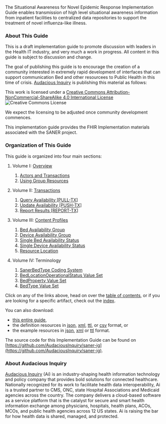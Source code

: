 
The Situational Awareness for Novel Epidemic Response Implementation Guide enables transmission
of high level situational awareness information from inpatient facilities to centralized data repositories
to support the treatment of novel influenza-like illness.
    



### About This Guide
This is a draft implementation guide to promote discussion with leaders in the Health
IT industry, and very much a work in progress.  All content in this guide is subject
to discussion and change.

The goal of publishing this guide is to encourage the creation of a community interested
in extremely rapid development of interfaces that can support communication Bed and other
resourcees to Public Health in this time of crisis.  [Audacious Inquiry](https://ainq.com) is publishing this
material as follows:

This work is licensed under a [Creative Commons Attribution-NonCommercial-ShareAlike 4.0 International License](http://creativecommons.org/licenses/by-nc-sa/4.0/) ![Creative Commons License](https://i.creativecommons.org/l/by-nc-sa/4.0/80x15.png)

We expect the licensing to be adjusted once community development commences.

This implementation guide provides the FHIR Implementation materials associated with
the SANER project.

### Organization of This Guide
This guide is organized into four main sections:

1. Volume I: [Overview](overview.html)
   1. [Actors and Transactions](actors_and_transactions.html)
   2. [Using Group Resources](using_group_resources.html)

2. Volume II: [Transactions](transactions.html)
   1. [Query Availability [PULL-TX]](transaction-1.html)
   2. [Update Availability [PUSH-TX]](transaction-2.html)
   3. [Report Results [REPORT-TX]](transaction-3.html)

3. Volume III: [Content Profiles](contentprofiles.html)
   1. [Bed Availability Group](StructureDefinition-SANER-bed-group.html)
   2. [Device Availability Group](StructureDefinition-SANER-device-group.html)
   3. [Single Bed Availability Status](StructureDefinition-SANER-bed-location.html)
   4. [Single Device Availability Status](StructureDefinition-SANER-supporting-device.html)
   5. [Resource Location](StructureDefinition-SANER-resource-location.html)

4. Volume IV: Terminology
   1. [SanerBedType Coding System](CodeSystem-SanerBedType.html)
   4. [BedLocationOperationalStatus Value Set](ValueSet-BedLocationOperationalStatus.html)
   5. [BedProperty Value Set](ValueSet-BedProperty.html)
   6. [BedType Value Set](ValueSet-BedType.html)

Click on any of the links above, head on over the [table of contents](toc.html), or
if you are looking for a specific artifact, check out the [index](artifacts.html).

You can also download:

* [this entire guide](full-ig.zip),
* the definition resources in [json](definitions.json.zip), [xml](definitions.xml.zip), [ttl](definitions.ttl.zip), or [csv](csvs.zip) format, or
* the example resources in [json](examples.json.zip), [xml](examples.xml.zip) or [ttl](examples.ttl.zip) format.

The source code for this Implementation Guide can be found on
[https://github.com/AudaciousInquiry/saner-ig](https://github.com/AudaciousInquiry/saner-ig).

### About Audacious Inquiry ###
[Audacious Inquiry](https://ainq.com) (Ai) is an industry-shaping health information technology and
policy company that provides bold solutions for connected healthcare. Nationally recognized for its
work to facilitate health data interoperability, Ai is a trusted partner to CMS, ONC, state Hospital
Associations and Medicaid agencies across the country. The company delivers a cloud-based software as
a service platform that is the catalyst for secure and smart health information exchange among
physicians, hospitals, health plans, ACOs, MCOs, and public health agencies across 12 US states.
Ai is raising the bar for how health data is shared, managed, and protected.

        